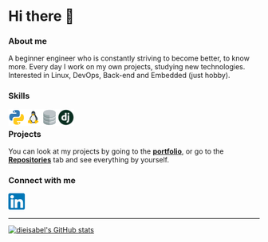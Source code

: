 # Hi there 👋

### About me

A beginner engineer who is constantly striving to become better, to know more. Every day I work on my own projects, studying new technologies. Interested in Linux, DevOps, Back-end and Embedded (just hobby).

### Skills

<img align="left" src="./assets/icons/python.png" width="33px">
<img align="left" src="./assets/icons/linux.png" width="33px">
<img align="left" src="./assets/icons/database.png" width="33px">
<img align="left" src="./assets/icons/django.jpg" width="33px">

<br />

### Projects

You can look at my projects by going to the [**portfolio**](https://github.com/dieisabel/portfolio),
or go to the [**Repositories**](https://github.com/dieisabel?tab=repositories) tab and see everything by yourself.

### Connect with me

[<img src="./assets/icons/linkedin.png" alt="LinkedIn" width="33px">](https://www.linkedin.com/in/konstkadyr/)

---

[![dieisabel's GitHub stats](https://github-readme-stats.vercel.app/api?username=dieisabel&theme=dark&show_icons=true)](https://github.com/anuraghazra/github-readme-stats)

